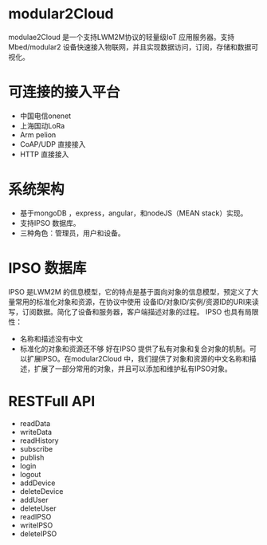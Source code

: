 # modular2Cloud
modulae2Cloud 是一个支持LWM2M协议的轻量级IoT 应用服务器。支持Mbed/modular2 设备快速接入物联网，并且实现数据访问，订阅，存储和数据可视化。
# 可连接的接入平台
+ 中国电信onenet
+ 上海国动LoRa
+ Arm pelion
+ CoAP/UDP 直接接入
+ HTTP 直接接入
# 系统架构
+ 基于mongoDB ，express，angular，和nodeJS（MEAN stack）实现。
+ 支持IPSO 数据库。
+ 三种角色：管理员，用户和设备。
# IPSO 数据库
 IPSO 是LWM2M 的信息模型，它的特点是基于面向对象的信息模型，预定义了大量常用的标准化对象和资源，在协议中使用 设备ID/对象ID/实例/资源ID的URI来读写，订阅数据。简化了设备和服务器，客户端描述对象的过程。
IPSO 也具有局限性：
+ 名称和描述没有中文
+ 标准化的对象和资源还不够
  好在IPSO 提供了私有对象和复合对象的机制。可以扩展IPSO。在modular2Cloud 中，我们提供了对象和资源的中文名称和描述，扩展了一部分常用的对象，并且可以添加和维护私有IPSO对象。
# RESTFull API
+ readData
+ writeData
+ readHistory
+ subscribe
+ publish
+ login
+ logout
+ addDevice
+ deleteDevice
+ addUser
+ deleteUser
+ readIPSO
+ writeIPSO
+ deleteIPSO
